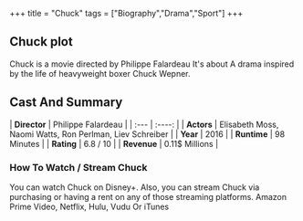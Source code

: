 +++
title = "Chuck"
tags = ["Biography","Drama","Sport"]
+++
## Chuck plot
Chuck is a movie directed by Philippe Falardeau It's about A drama inspired by the life of heavyweight boxer Chuck Wepner.
## Cast And Summary
| **Director**      | Philippe Falardeau |
    | :---        |    :----:   |
    |  **Actors** | Elisabeth Moss, Naomi Watts, Ron Perlman, Liev Schreiber |
    | **Year**   | 2016    |
    |  **Runtime** | 98 Minutes |
    |  **Rating** | 6.8 / 10 | 
    |  **Revenue** | 0.11$ Millions |
### How To Watch / Stream Chuck
You can watch Chuck on Disney+.
Also, you can stream Chuck via purchasing or having a rent on any of those streaming platforms.
Amazon Prime Video, Netflix, Hulu, Vudu Or iTunes